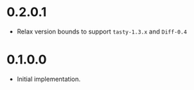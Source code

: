 # 0.2.0.1

- Relax version bounds to support `tasty-1.3.x` and `Diff-0.4`

# 0.1.0.0

- Initial implementation.
